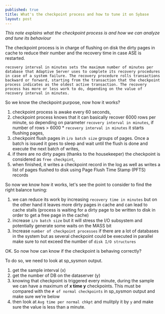 ```yaml
---
published: true
title: What's the checkpoint process and how to tune it on Sybase
layout: post
---
```

*This note explains what the checkpoint process is and how we can analyze and tune its behaviour*

<!--excerpt-->

The checkpoint process is in charge of flushing on disk  the dirty pages in cache to reduce their number and the recovery time in case ASE is restarted.

~~~
recovery interval in minutes sets the maximum number of minutes per database that Adaptive Server uses to complete its recovery procedures in case of a system failure. The recovery procedure rolls transactions backward or forward, starting from the transaction that the checkpoint process indicates as the oldest active transaction. The recovery process has more or less work to do, depending on the value of recovery interval in minutes.
~~~

So we know the checkpoint purpose, now how it works?

1. checkpoint process is awake every 60 seconds,
1. checkpoint process knows that it can basically recover 6000 rows per minute, so depending on parameter `recovery interval in minutes`, if number of rows > 6000 * `recovery interval in minutes` it starts flushing pages,
1. checkpoint flush pages in `i/o batch size` groups of pages. Once a batch is issued it goes to sleep and wait until the flush is done and execute the next batch of writes,
1. if there are no dirty pages (thanks to the housekeeper) the checkpoint is considered as `free checkpint`,
1. when finished, it writes a checkpoint record in the log as well as writes a list of pages flushed to disk using Page Flush Time Stamp (PFTS) records

So now we know how it works, let's see the point to consider to find the right balance tuning:

1. we can reduce its work by increasing `recovery time in minutes` but on the other hand it leaves more dirty pages in cache and can lead to cache stalls (process is waiting for a dirty page to be written to disk in order to get a free page in the cache)
1. increase `i/o batch size` but it will stress the I/O subsystem and potentially generate some waits on the MASS bit
1. Increase `number of checkpoint processes` if there are a lot of databases in the system but as several checkpoint could be executed in parallel make sure to not exceed the number of `disk I/O structures`

OK. So now how can know if the checkpoint is behaving correctly?

To do so, we need to look at sp_sysmon output.

1. get the sample interval (x)
2. get the number of DB on the dataserver (y)
3. knowing that checkpoint is triggered every minute, during the sample we can have a maximum of **x time y** checkpoints. This must be compared with the `# of normal checkpoints` in sp_sysmon output and make sure we're below
4. then look at `Avg time per normal chkpt` and mulitply it by `y` and make sure the value is less than a minute.